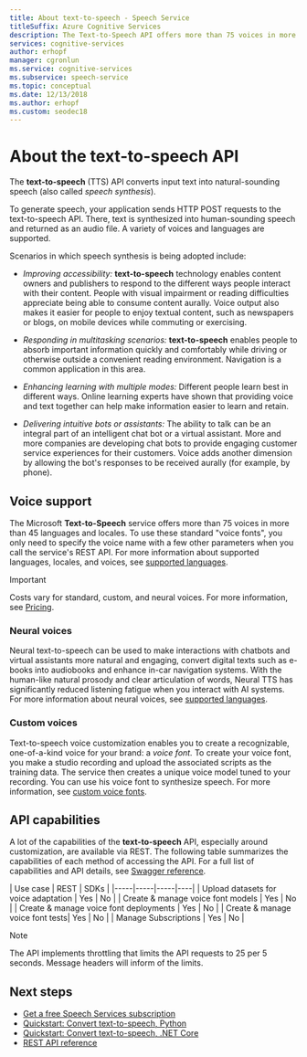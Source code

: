 ```yaml
---
title: About text-to-speech - Speech Service
titleSuffix: Azure Cognitive Services
description: The Text-to-Speech API offers more than 75 voices in more than 45 languages and locales. To use standard voice fonts, you only need to specify the voice name with a few other parameters when you call the Speech Service.
services: cognitive-services
author: erhopf
manager: cgronlun
ms.service: cognitive-services
ms.subservice: speech-service
ms.topic: conceptual
ms.date: 12/13/2018
ms.author: erhopf
ms.custom: seodec18
---
```


# About the text-to-speech API

The **text-to-speech** (TTS) API converts input text into natural-sounding speech (also called *speech synthesis*).

To generate speech, your application sends HTTP POST requests to the text-to-speech API. There, text is synthesized into human-sounding speech and returned as an audio file. A variety of voices and languages are supported.

Scenarios in which speech synthesis is being adopted include:

* *Improving accessibility:* **text-to-speech** technology enables content owners and publishers to respond to the different ways people interact with their content. People with visual impairment or reading difficulties appreciate being able to consume content aurally. Voice output also makes it easier for people to enjoy textual content, such as newspapers or blogs, on mobile devices while commuting or exercising.

* *Responding in multitasking scenarios:* **text-to-speech** enables people to absorb important information quickly and comfortably while driving or otherwise outside a convenient reading environment. Navigation is a common application in this area.

* *Enhancing learning with multiple modes:* Different people learn best in different ways. Online learning experts have shown that providing voice and text together can help make information easier to learn and retain.

* *Delivering intuitive bots or assistants:* The ability to talk can be an integral part of an intelligent chat bot or a virtual assistant. More and more companies are developing chat bots to provide engaging customer service experiences for their customers. Voice adds another dimension by allowing the bot's responses to be received aurally (for example, by phone).

## Voice support

The Microsoft **Text-to-Speech** service offers more than 75 voices in more than 45 languages and locales. To use these standard "voice fonts", you only need to specify the voice name with a few other parameters when you call the service's REST API. For more information about supported languages, locales, and voices, see [supported languages](language-support.md#text-to-speech).

> [!IMPORTANT]
> Costs vary for standard, custom, and neural voices. For more information, see [Pricing](https://azure.microsoft.com/pricing/details/cognitive-services/speech-services/).

### Neural voices

Neural text-to-speech can be used to make interactions with chatbots and virtual assistants more natural and engaging, convert digital texts such as e-books into audiobooks and enhance in-car navigation systems. With the human-like natural prosody and clear articulation of words, Neural TTS has significantly reduced listening fatigue when you interact with AI systems. For more information about neural voices, see [supported languages](language-support.md#text-to-speech).

### Custom voices

Text-to-speech voice customization enables you to create a recognizable, one-of-a-kind voice for your brand: a *voice font.* To create your voice font, you make a studio recording and upload the associated scripts as the training data. The service then creates a unique voice model tuned to your recording. You can use his voice font to synthesize speech. For more information, see [custom voice fonts](how-to-customize-voice-font.md).

## API capabilities

A lot of the capabilities of the **text-to-speech** API, especially around customization, are available via REST. The following table summarizes the capabilities of each method of accessing the API. For a full list of capabilities and API details, see [Swagger reference](https://westus.cris.ai/swagger/ui/index).

| Use case | REST | SDKs |
|-----|-----|-----|----|
| Upload datasets for voice adaptation | Yes | No |
| Create & manage voice font models | Yes | No |
| Create & manage voice font deployments | Yes | No |
| Create & manage voice font tests| Yes | No |
| Manage Subscriptions | Yes | No |

> [!NOTE]
> The API implements throttling that limits the API requests to 25 per 5 seconds. Message headers will inform of the limits.

## Next steps

* [Get a free Speech Services subscription](https://azure.microsoft.com/try/cognitive-services/)
* [Quickstart: Convert text-to-speech, Python](quickstart-python-text-to-speech.md)
* [Quickstart: Convert text-to-speech, .NET Core](quickstart-dotnet-text-to-speech.md)
* [REST API reference](rest-apis.md)
